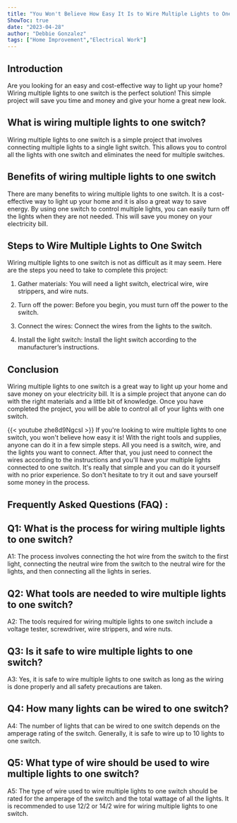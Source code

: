 ```yaml
---
title: "You Won't Believe How Easy It Is to Wire Multiple Lights to One Switch!"
ShowToc: true 
date: "2023-04-28"
author: "Debbie Gonzalez" 
tags: ["Home Improvement","Electrical Work"]
---
```

## Introduction 

Are you looking for an easy and cost-effective way to light up your home? Wiring multiple lights to one switch is the perfect solution! This simple project will save you time and money and give your home a great new look. 

## What is wiring multiple lights to one switch?

Wiring multiple lights to one switch is a simple project that involves connecting multiple lights to a single light switch. This allows you to control all the lights with one switch and eliminates the need for multiple switches. 

## Benefits of wiring multiple lights to one switch

There are many benefits to wiring multiple lights to one switch. It is a cost-effective way to light up your home and it is also a great way to save energy. By using one switch to control multiple lights, you can easily turn off the lights when they are not needed. This will save you money on your electricity bill. 

## Steps to Wire Multiple Lights to One Switch

Wiring multiple lights to one switch is not as difficult as it may seem. Here are the steps you need to take to complete this project: 

1. Gather materials: You will need a light switch, electrical wire, wire strippers, and wire nuts. 

2. Turn off the power: Before you begin, you must turn off the power to the switch. 

3. Connect the wires: Connect the wires from the lights to the switch. 

4. Install the light switch: Install the light switch according to the manufacturer’s instructions. 

## Conclusion

Wiring multiple lights to one switch is a great way to light up your home and save money on your electricity bill. It is a simple project that anyone can do with the right materials and a little bit of knowledge. Once you have completed the project, you will be able to control all of your lights with one switch.

{{< youtube zhe8d9NgcsI >}} 
If you're looking to wire multiple lights to one switch, you won't believe how easy it is! With the right tools and supplies, anyone can do it in a few simple steps. All you need is a switch, wire, and the lights you want to connect. After that, you just need to connect the wires according to the instructions and you'll have your multiple lights connected to one switch. It's really that simple and you can do it yourself with no prior experience. So don't hesitate to try it out and save yourself some money in the process.

## Frequently Asked Questions (FAQ) :
## Q1: What is the process for wiring multiple lights to one switch?

A1: The process involves connecting the hot wire from the switch to the first light, connecting the neutral wire from the switch to the neutral wire for the lights, and then connecting all the lights in series. 

## Q2: What tools are needed to wire multiple lights to one switch?

A2: The tools required for wiring multiple lights to one switch include a voltage tester, screwdriver, wire strippers, and wire nuts.

## Q3: Is it safe to wire multiple lights to one switch?

A3: Yes, it is safe to wire multiple lights to one switch as long as the wiring is done properly and all safety precautions are taken.

## Q4: How many lights can be wired to one switch?

A4: The number of lights that can be wired to one switch depends on the amperage rating of the switch. Generally, it is safe to wire up to 10 lights to one switch.

## Q5: What type of wire should be used to wire multiple lights to one switch?

A5: The type of wire used to wire multiple lights to one switch should be rated for the amperage of the switch and the total wattage of all the lights. It is recommended to use 12/2 or 14/2 wire for wiring multiple lights to one switch.





